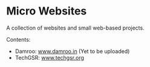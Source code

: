 # Micro Websites
A collection of websites and small web-based projects.

Contents:

* Damroo: www.damroo.in (Yet to be uploaded)
* TechGSR: www.techgsr.org